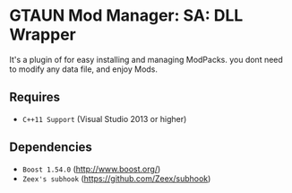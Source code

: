 GTAUN Mod Manager: SA: DLL Wrapper
===============
It's a plugin of for easy installing and managing ModPacks.
you dont need to modify any data file, and enjoy Mods.

Requires
-----------------
* `C++11 Support` (Visual Studio 2013 or higher)

Dependencies
-----------------
* `Boost 1.54.0` (http://www.boost.org/)
* `Zeex's subhook` (https://github.com/Zeex/subhook)
